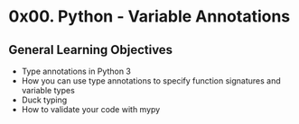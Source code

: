 # 0x00. Python - Variable Annotations
## General Learning Objectives
* Type annotations in Python 3
* How you can use type annotations to specify function signatures and variable types
* Duck typing
* How to validate your code with mypy
